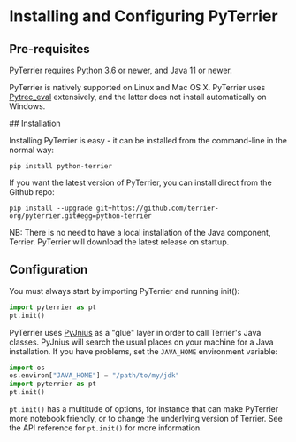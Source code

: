 # Installing and Configuring PyTerrier

## Pre-requisites

PyTerrier requires Python 3.6 or newer, and Java 11 or newer. 

PyTerrier is natively supported on Linux and Mac OS X. PyTerrier uses [Pytrec_eval](https://github.com/cvangysel/pytrec_eval) extensively, and the latter does not install automatically on Windows.

## Installation

Installing PyTerrier is easy - it can be installed from the command-line in the normal way:
```
pip install python-terrier
```

If you want the latest version of PyTerrier, you can install direct from the Github repo:
```
pip install --upgrade git+https://github.com/terrier-org/pyterrier.git#egg=python-terrier
```

NB: There is no need to have a local installation of the Java component, Terrier. PyTerrier will download the latest release on startup.

## Configuration

You must always start by importing PyTerrier and running init():
```python
import pyterrier as pt
pt.init()
```

PyTerrier uses [PyJnius](https://github.com/kivy/pyjnius) as a "glue" layer in order to call Terrier's Java classes. PyJnius will search the usual places on your machine for a Java installation. If you have problems, set the `JAVA_HOME` environment variable:
```python
import os
os.environ["JAVA_HOME"] = "/path/to/my/jdk"
import pyterrier as pt
pt.init()
```

`pt.init()` has a multitude of options, for instance that can make PyTerrier more notebook friendly, or to change the underlying version of Terrier. See the API reference for `pt.init()` for more information.